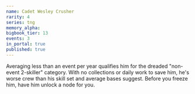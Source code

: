```yaml
---
name: Cadet Wesley Crusher
rarity: 4
series: tng
memory_alpha:
bigbook_tier: 13
events: 3
in_portal: true
published: true
---
```


Averaging less than an event per year qualifies him for the dreaded "non-event 2-skiller" category. With no collections or daily work to save him, he's worse crew than his skill set and average bases suggest. Before you freeze him, have him unlock a node for you.
